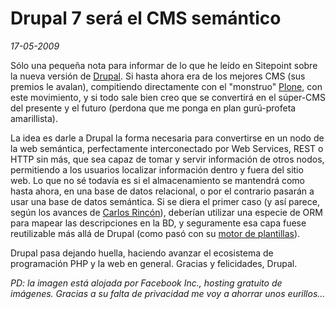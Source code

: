 Drupal 7 será el CMS semántico
==============================

_17-05-2009_

Sólo una pequeña nota para informar de lo que he leído en Sitepoint sobre la nueva versión de [Drupal](http://drupal.org/Drupal-Wins-Best-Overall-2008-Open-Source-CMS-Award-Packt). Si hasta ahora era de los mejores CMS (sus premios le avalan), compitiendo directamente con el "monstruo" [Plone](http://www.plone.org), con este movimiento, y si todo sale bien creo que se convertirá en el súper-CMS del presente y el futuro (perdona que me ponga en plan gurú-profeta amarillista).

La idea es darle a Drupal la forma necesaria para convertirse en un nodo de la web semántica, perfectamente interconectado por Web Services, REST o HTTP sin más, que sea capaz de tomar y servir información de otros nodos, permitiendo a los usuarios localizar información dentro y fuera del sitio web. Lo que no sé todavía es si el almacenamiento se mantendrá como hasta ahora, en una base de datos relacional, o por el contrario pasarán a usar una base de datos semántica. Si se diera el primer caso (y así parece, según los avances de [Carlos Rincón](http://carlos.rinconsanchez.com/novedades-en-drupal-7)), deberían utilizar una especie de ORM para mapear las descripciones en la BD, y seguramente esa capa fuese reutilizable más allá de Drupal (como pasó con su [motor de plantillas](http://drupal.org/project/phptemplate)).

Drupal pasa dejando huella, haciendo avanzar el ecosistema de programación PHP y la web en general. Gracias y felicidades, Drupal.

_PD: la imagen está alojada por Facebook Inc., hosting gratuito de imágenes. Gracias a su falta de privacidad me voy a ahorrar unos eurillos..._